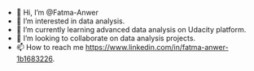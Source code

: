 - 👋 Hi, I’m @Fatma-Anwer
- 👀 I’m interested in data analysis.
- 🌱 I’m currently learning advanced data analysis on Udacity platform.
- 💞️ I’m looking to collaborate on data analysis projects.
- 📫 How to reach me https://www.linkedin.com/in/fatma-anwer-1b1683226.

<!---
Fatma-Anwer/Fatma-Anwer is a ✨ special ✨ repository because its `README.md` (this file) appears on your GitHub profile.
You can click the Preview link to take a look at your changes.
--->
